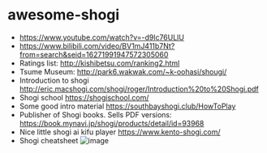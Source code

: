 # awesome-shogi

* https://www.youtube.com/watch?v=-d9lc76ULlU
* https://www.bilibili.com/video/BV1mJ411b7Nt?from=search&seid=16271991947572305060
* Ratings list: http://kishibetsu.com/ranking2.html
* Tsume Museum: http://park6.wakwak.com/~k-oohasi/shougi/
* Introduction to shogi http://eric.macshogi.com/shogi/roger/Introduction%20to%20Shogi.pdf
* Shogi school https://shogischool.com/
* Some good intro material https://southbayshogi.club/HowToPlay
* Publisher of Shogi books. Sells PDF versions: https://book.mynavi.jp/shogi/products/detail/id=93968
* Nice little shogi ai kifu player https://www.kento-shogi.com/
* Shogi cheatsheet
![image](https://user-images.githubusercontent.com/4497189/111894253-6a99fb80-8a5d-11eb-9983-e1f9cc7b1daf.png)
